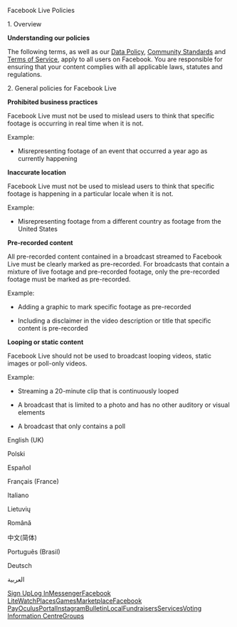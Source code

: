 Facebook Live Policies

1\. Overview

**Understanding our policies**

The following terms, as well as our [Data Policy](https://www.facebook.com/about/privacy/), [Community Standards](https://www.facebook.com/communitystandards/) and [Terms of Service](https://www.facebook.com/legal/terms), apply to all users on Facebook. You are responsible for ensuring that your content complies with all applicable laws, statutes and regulations.

2\. General policies for Facebook Live

**Prohibited business practices**

Facebook Live must not be used to mislead users to think that specific footage is occurring in real time when it is not.

Example:

*   Misrepresenting footage of an event that occurred a year ago as currently happening

**Inaccurate location**

Facebook Live must not be used to mislead users to think that specific footage is happening in a particular locale when it is not.

Example:

*   Misrepresenting footage from a different country as footage from the United States

**Pre-recorded content**

All pre-recorded content contained in a broadcast streamed to Facebook Live must be clearly marked as pre-recorded. For broadcasts that contain a mixture of live footage and pre-recorded footage, only the pre-recorded footage must be marked as pre-recorded.

Example:

*   Adding a graphic to mark specific footage as pre-recorded

*   Including a disclaimer in the video description or title that specific content is pre-recorded

**Looping or static content**

Facebook Live should not be used to broadcast looping videos, static images or poll-only videos.

Example:

*   Streaming a 20-minute clip that is continuously looped

*   A broadcast that is limited to a photo and has no other auditory or visual elements

*   A broadcast that only contains a poll

English (UK)

Polski

Español

Français (France)

Italiano

Lietuvių

Română

中文(简体)

Português (Brasil)

Deutsch

العربية

[Sign Up](https://www.facebook.com/reg/)[Log In](https://www.facebook.com/login/)[Messenger](https://l.facebook.com/l.php?u=https%3A%2F%2Fmessenger.com%2F&h=AT23f8DwVWEAY5sBuzsf-62u7U2qpQSrm9EKuxqsCsKoQXS_QHz7VabG3Jt6_W4sDmkO2nIIZlECpcp-jVnpGSc0JJilR_HlgWvkGmj8aAdGWkhQISDKmk4C94LIjgk6Ui8GBhfnxGM6wspopWO_Yx5TUAZzqnov6-UqRg)[Facebook Lite](https://www.facebook.com/lite/)[Watch](https://en-gb.facebook.com/watch/)[Places](https://www.facebook.com/places/)[Games](https://www.facebook.com/games/)[Marketplace](https://www.facebook.com/marketplace/)[Facebook Pay](https://pay.facebook.com/)[Oculus](https://l.facebook.com/l.php?u=https%3A%2F%2Fwww.oculus.com%2F&h=AT23f8DwVWEAY5sBuzsf-62u7U2qpQSrm9EKuxqsCsKoQXS_QHz7VabG3Jt6_W4sDmkO2nIIZlECpcp-jVnpGSc0JJilR_HlgWvkGmj8aAdGWkhQISDKmk4C94LIjgk6Ui8GBhfnxGM6wspopWO_Yx5TUAZzqnov6-UqRg)[Portal](https://portal.facebook.com/)[Instagram](https://l.facebook.com/l.php?u=https%3A%2F%2Fwww.instagram.com%2F&h=AT23f8DwVWEAY5sBuzsf-62u7U2qpQSrm9EKuxqsCsKoQXS_QHz7VabG3Jt6_W4sDmkO2nIIZlECpcp-jVnpGSc0JJilR_HlgWvkGmj8aAdGWkhQISDKmk4C94LIjgk6Ui8GBhfnxGM6wspopWO_Yx5TUAZzqnov6-UqRg)[Bulletin](https://www.bulletin.com/)[Local](https://www.facebook.com/local/lists/245019872666104/)[Fundraisers](https://www.facebook.com/fundraisers/)[Services](https://www.facebook.com/biz/directory/)[Voting Information Centre](https://www.facebook.com/votinginformationcenter/?entry_point=c2l0ZQ%3D%3D)[Groups](https://www.facebook.com/groups/explore/)